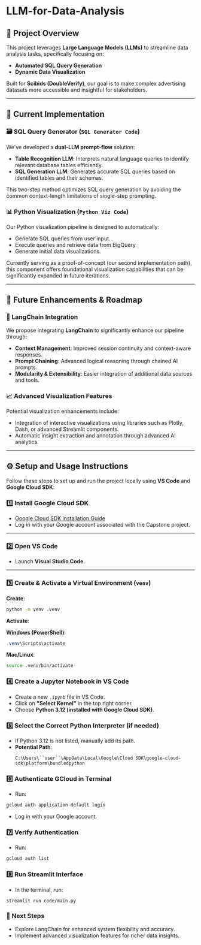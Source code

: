 # LLM-for-Data-Analysis

## 📌 Project Overview

This project leverages **Large Language Models (LLMs)** to streamline data analysis tasks, specifically focusing on:

- **Automated SQL Query Generation**
- **Dynamic Data Visualization**

Built for **Scibids (DoubleVerify)**, our goal is to make complex advertising datasets more accessible and insightful for stakeholders.

---

## 🔧 Current Implementation

### 🗃️ SQL Query Generator (`SQL Generator Code`)

We've developed a **dual-LLM prompt-flow** solution:

- **Table Recognition LLM**: Interprets natural language queries to identify relevant database tables efficiently.
- **SQL Generation LLM**: Generates accurate SQL queries based on identified tables and their schemas.

This two-step method optimizes SQL query generation by avoiding the common context-length limitations of single-step prompting.

### 📊 Python Visualization (`Python Viz Code`)

Our Python visualization pipeline is designed to automatically:

- Generate SQL queries from user input.
- Execute queries and retrieve data from BigQuery.
- Generate initial data visualizations.

Currently serving as a proof-of-concept (our second implementation path), this component offers foundational visualization capabilities that can be significantly expanded in future iterations.

---

## 🔮 Future Enhancements & Roadmap

### 🌟 LangChain Integration

We propose integrating **LangChain** to significantly enhance our pipeline through:

- **Context Management**: Improved session continuity and context-aware responses.
- **Prompt Chaining**: Advanced logical reasoning through chained AI prompts.
- **Modularity & Extensibility**: Easier integration of additional data sources and tools.

### 📈 Advanced Visualization Features

Potential visualization enhancements include:

- Integration of interactive visualizations using libraries such as Plotly, Dash, or advanced Streamlit components.
- Automatic insight extraction and annotation through advanced AI analytics.

---

## ⚙️ Setup and Usage Instructions

Follow these steps to set up and run the project locally using **VS Code** and **Google Cloud SDK**:

### **1️⃣ Install Google Cloud SDK**
- [Google Cloud SDK Installation Guide](https://cloud.google.com/sdk/docs/install)
- Log in with your Google account associated with the Capstone project.

---

### **2️⃣ Open VS Code**
- Launch **Visual Studio Code**.

---

### **3️⃣ Create & Activate a Virtual Environment (`venv`)**

**Create**:
```bash
python -m venv .venv
```

**Activate**:

**Windows (PowerShell)**:
```powershell
.venv\Scripts\activate
```

**Mac/Linux**:
```bash
source .venv/bin/activate
```

### **4️⃣ Create a Jupyter Notebook in VS Code**
- Create a new `.ipynb` file in VS Code.
- Click on **"Select Kernel"** in the top right corner.
- Choose **Python 3.12 (installed with Google Cloud SDK)**.

### **5️⃣ Select the Correct Python Interpreter (if needed)**
- If Python 3.12 is not listed, manually add its path.
- **Potential Path**:  
  ```
  C:\Users\``user``\AppData\Local\Google\Cloud SDK\google-cloud-sdk\platform\bundledpython
  ```

### **6️⃣ Authenticate GCloud in Terminal**
- Run:
```bash
gcloud auth application-default login
```
- Log in with your Google account.

### **7️⃣ Verify Authentication**
- Run:
```bash
gcloud auth list
```

### **8️⃣ Run Streamlit Interface**
- In the terminal, run:
```bash
streamlit run code/main.py
```

### 🚩 Next Steps
- Explore LangChain for enhanced system flexibility and accuracy.
- Implement advanced visualization features for richer data insights.
